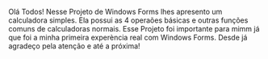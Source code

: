 Olá Todos! Nesse Projeto de Windows Forms lhes apresento um calculadora simples. Ela possui as 4 operaões básicas e outras funções comuns de calculadoras normais. Esse Projeto foi importante para mimm já que foi a minha primeira experència real com Windows Forms. Desde já agradeço pela atenção e até a próxima! 
